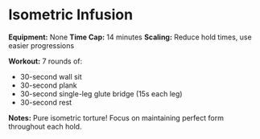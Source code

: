 # Isometric Infusion

**Equipment:** None
**Time Cap:** 14 minutes
**Scaling:** Reduce hold times, use easier progressions

**Workout:**
7 rounds of:
- 30-second wall sit
- 30-second plank
- 30-second single-leg glute bridge (15s each leg)
- 30-second rest

**Notes:** Pure isometric torture! Focus on maintaining perfect form throughout each hold.
